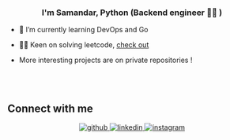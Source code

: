 




  

### <div align="center">I'm Samandar, Python (Backend  engineer 👨‍💻 ) </div>  
  

- 🔭 I’m currently learning  DevOps and Go 

- 👨‍💻 Keen on solving leetcode, [check out](https://leetcode.com/samandarkhodjiyev/)

- More interesting projects are on private repositories ! 
  
<br/>  












<br/>  


## Connect with me  
<div align="center">
<a href="https://github.com/https://github.com/khodjiyev2o" target="_blank">
<img src=https://img.shields.io/badge/github-%2324292e.svg?&style=for-the-badge&logo=github&logoColor=white alt=github style="margin-bottom: 5px;" />
</a>
<a href="https://www.linkedin.com/in/khodjiyev2o/" target="_blank">
<img src=https://img.shields.io/badge/linkedin-%231E77B5.svg?&style=for-the-badge&logo=linkedin&logoColor=white alt=linkedin style="margin-bottom: 5px;" />
</a>
<a href="https://instagram.com/khodjiyev2o" target="_blank">
<img src=https://img.shields.io/badge/instagram-%23000000.svg?&style=for-the-badge&logo=instagram&logoColor=white alt=instagram style="margin-bottom: 5px;" />
</a>  
</div>  
  

<br/>  
